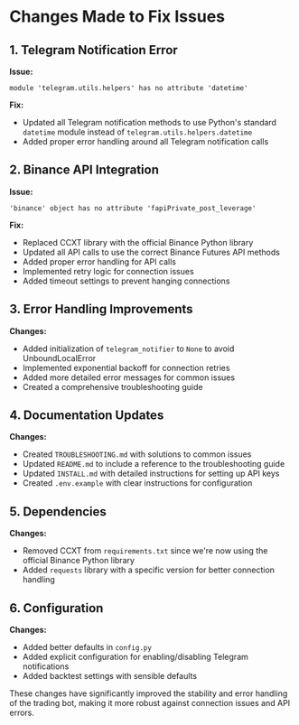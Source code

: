 # Changes Made to Fix Issues

## 1. Telegram Notification Error

**Issue:**
```
module 'telegram.utils.helpers' has no attribute 'datetime'
```

**Fix:**
- Updated all Telegram notification methods to use Python's standard `datetime` module instead of `telegram.utils.helpers.datetime`
- Added proper error handling around all Telegram notification calls

## 2. Binance API Integration

**Issue:**
```
'binance' object has no attribute 'fapiPrivate_post_leverage'
```

**Fix:**
- Replaced CCXT library with the official Binance Python library
- Updated all API calls to use the correct Binance Futures API methods
- Added proper error handling for API calls
- Implemented retry logic for connection issues
- Added timeout settings to prevent hanging connections

## 3. Error Handling Improvements

**Changes:**
- Added initialization of `telegram_notifier` to `None` to avoid UnboundLocalError
- Implemented exponential backoff for connection retries
- Added more detailed error messages for common issues
- Created a comprehensive troubleshooting guide

## 4. Documentation Updates

**Changes:**
- Created `TROUBLESHOOTING.md` with solutions to common issues
- Updated `README.md` to include a reference to the troubleshooting guide
- Updated `INSTALL.md` with detailed instructions for setting up API keys
- Created `.env.example` with clear instructions for configuration

## 5. Dependencies

**Changes:**
- Removed CCXT from `requirements.txt` since we're now using the official Binance Python library
- Added `requests` library with a specific version for better connection handling

## 6. Configuration

**Changes:**
- Added better defaults in `config.py`
- Added explicit configuration for enabling/disabling Telegram notifications
- Added backtest settings with sensible defaults

These changes have significantly improved the stability and error handling of the trading bot, making it more robust against connection issues and API errors. 